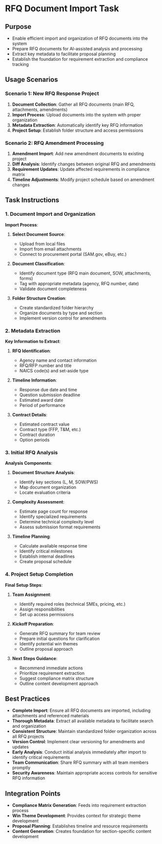 <!-- Powered by BMAD™ Core -->

# RFQ Document Import Task

## Purpose

- Enable efficient import and organization of RFQ documents into the system
- Prepare RFQ documents for AI-assisted analysis and processing
- Extract key metadata to facilitate proposal planning
- Establish the foundation for requirement extraction and compliance tracking

## Usage Scenarios

### Scenario 1: New RFQ Response Project

1. **Document Collection**: Gather all RFQ documents (main RFQ, attachments, amendments)
2. **Import Process**: Upload documents into the system with proper organization
3. **Metadata Extraction**: Automatically identify key RFQ information
4. **Project Setup**: Establish folder structure and access permissions

### Scenario 2: RFQ Amendment Processing

1. **Amendment Import**: Add new amendment documents to existing project
2. **Diff Analysis**: Identify changes between original RFQ and amendments
3. **Requirement Updates**: Update affected requirements in compliance matrix
4. **Timeline Adjustments**: Modify project schedule based on amendment changes

## Task Instructions

### 1. Document Import and Organization

**Import Process**:

1. **Select Document Source**:
   - Upload from local files
   - Import from email attachments
   - Connect to procurement portal (SAM.gov, eBuy, etc.)

2. **Document Classification**:
   - Identify document type (RFQ main document, SOW, attachments, forms)
   - Tag with appropriate metadata (agency, RFQ number, date)
   - Validate document completeness

3. **Folder Structure Creation**:
   - Create standardized folder hierarchy
   - Organize documents by type and section
   - Implement version control for amendments

### 2. Metadata Extraction

**Key Information to Extract**:

1. **RFQ Identification**:
   - Agency name and contact information
   - RFQ/RFP number and title
   - NAICS code(s) and set-aside type

2. **Timeline Information**:
   - Response due date and time
   - Question submission deadline
   - Estimated award date
   - Period of performance

3. **Contract Details**:
   - Estimated contract value
   - Contract type (FFP, T&M, etc.)
   - Contract duration
   - Option periods

### 3. Initial RFQ Analysis

**Analysis Components**:

1. **Document Structure Analysis**:
   - Identify key sections (L, M, SOW/PWS)
   - Map document organization
   - Locate evaluation criteria

2. **Complexity Assessment**:
   - Estimate page count for response
   - Identify specialized requirements
   - Determine technical complexity level
   - Assess submission format requirements

3. **Timeline Planning**:
   - Calculate available response time
   - Identify critical milestones
   - Establish internal deadlines
   - Create proposal schedule

### 4. Project Setup Completion

**Final Setup Steps**:

1. **Team Assignment**:
   - Identify required roles (technical SMEs, pricing, etc.)
   - Assign responsibilities
   - Set up access permissions

2. **Kickoff Preparation**:
   - Generate RFQ summary for team review
   - Prepare initial questions for clarification
   - Identify potential win themes
   - Outline proposal approach

3. **Next Steps Guidance**:
   - Recommend immediate actions
   - Prioritize requirement extraction
   - Suggest compliance matrix structure
   - Outline content development approach

## Best Practices

- **Complete Import**: Ensure all RFQ documents are imported, including attachments and referenced materials
- **Thorough Metadata**: Extract all available metadata to facilitate search and organization
- **Consistent Structure**: Maintain standardized folder organization across all RFQ projects
- **Version Control**: Implement clear versioning for amendments and updates
- **Early Analysis**: Conduct initial analysis immediately after import to identify critical requirements
- **Team Communication**: Share RFQ summary with all team members promptly
- **Security Awareness**: Maintain appropriate access controls for sensitive RFQ information

## Integration Points

- **Compliance Matrix Generation**: Feeds into requirement extraction process
- **Win Theme Development**: Provides context for strategic theme development
- **Proposal Planning**: Establishes timeline and resource requirements
- **Content Generation**: Creates foundation for section-specific content development
